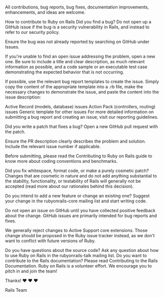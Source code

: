 All contributions, bug reports, bug fixes, documentation improvements, enhancements, and ideas are welcome.

How to contribute to Ruby on Rails
Did you find a bug?
Do not open up a GitHub issue if the bug is a security vulnerability in Rails, and instead to refer to our security policy.

Ensure the bug was not already reported by searching on GitHub under Issues.

If you're unable to find an open issue addressing the problem, open a new one. Be sure to include a title and clear description, as much relevant information as possible, and a code sample or an executable test case demonstrating the expected behavior that is not occurring.

If possible, use the relevant bug report templates to create the issue. Simply copy the content of the appropriate template into a .rb file, make the necessary changes to demonstrate the issue, and paste the content into the issue description:

Active Record (models, database) issues
Action Pack (controllers, routing) issues
Generic template for other issues
For more detailed information on submitting a bug report and creating an issue, visit our reporting guidelines.

Did you write a patch that fixes a bug?
Open a new GitHub pull request with the patch.

Ensure the PR description clearly describes the problem and solution. Include the relevant issue number if applicable.

Before submitting, please read the Contributing to Ruby on Rails guide to know more about coding conventions and benchmarks.

Did you fix whitespace, format code, or make a purely cosmetic patch?
Changes that are cosmetic in nature and do not add anything substantial to the stability, functionality, or testability of Rails will generally not be accepted (read more about our rationales behind this decision).

Do you intend to add a new feature or change an existing one?
Suggest your change in the rubyonrails-core mailing list and start writing code.

Do not open an issue on GitHub until you have collected positive feedback about the change. GitHub issues are primarily intended for bug reports and fixes.

We generally reject changes to Active Support core extensions. Those change should be proposed in the Ruby issue tracker instead, as we don't want to conflict with future versions of Ruby.

Do you have questions about the source code?
Ask any question about how to use Ruby on Rails in the rubyonrails-talk mailing list.
Do you want to contribute to the Rails documentation?
Please read Contributing to the Rails Documentation.
Ruby on Rails is a volunteer effort. We encourage you to pitch in and join the team!

Thanks! ❤️ ❤️ ❤️

Rails Team
